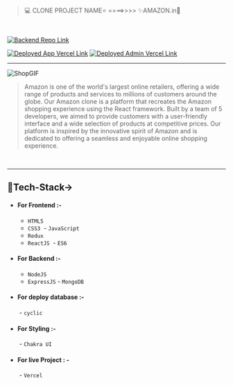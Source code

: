 > 💻 CLONE PROJECT NAME⭐ ====>>>> ✨AMAZON.in💫
<br>



 
[![Backend Repo Link](https://img.shields.io/badge/Backend_Repo_Link-0A66C2?style=for-the-badge&logo=github&logoColor=#FF7139)](https://github.com/kallol0011/alleged-partner-6503/edit/main)


[![Deployed App Vercel Link](https://img.shields.io/badge/Deployed_App_Vercel_Link-000?style=for-the-badge&logo=ko-fi&logoColor=white)](https://cruiserental.vercel.app/)
[![Deployed Admin Vercel Link](https://img.shields.io/badge/Deployed_Admin_Vercel_Link-000?style=for-the-badge&logo=ko-fi&logoColor=white)](https://admin-eight-ecru.vercel.app/)  

---

 ![ShopGIF](https://media3.giphy.com/media/zWyv9xtsEfXQQ/200w.webp?cid=ecf05e47glau5ty091bopphtyc6b6oa3234hbmyd3uxuop26&rid=200w.webp&ct=g) 

> Amazon is one of the world's largest online retailers, offering a wide range of products and services to millions of customers around the globe. 
> Our Amazon clone is a platform that recreates the Amazon shopping experience using the React framework. Built by a team of 5 developers, we aimed to provide customers with a user-friendly interface and a wide selection of products at competitive prices. Our platform is inspired by the innovative spirit of Amazon and is dedicated to offering a seamless and enjoyable online shopping experience.


<br/>

---
## 💫Tech-Stack->

- #### For Frontend :-
   - `HTML5`
  - `CSS3`
  - `JavaScript `
   - `Redux`
  - `ReactJS`
   - `ES6 `

- #### For Backend :-
   - `NodeJS`
   - `ExpressJS`
   - `MongoDB `

- #### For deploy database :- 
   - `cyclic `

- #### For Styling :-  
   - `Chakra UI `

- #### For live Project : -
   - `Vercel`
